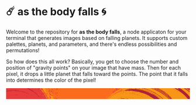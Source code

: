 # ☄️ as the body falls 🌀

Welcome to the repository for **as the body falls**, a node applicaton for your terminal that generates images based on falling planets. It supports custom palettes, planets, and parameters, and there's endless possibilities and permutations!


So how does this all work? Basically, you get to choose the number and position of "gravity points" on your image that have mass. Then for each pixel, it drops a little planet that falls toward the points. The point that it falls into determines the color of the pixel!

![Example 1](/example1.png)


